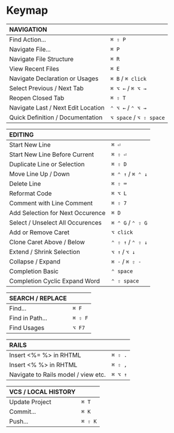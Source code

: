# Keymap

| NAVIGATION                          |                         |
| :---                                | :---                    |
| Find Action...                      | `⌘ ⇧ P`                 |
| Navigate File...                    | `⌘ P`                   |
| Navigate File Structure             | `⌘ R`                   |
| View Recent Files                   | `⌘ E`                   |
| Navigate Declaration or Usages      | `⌘ B` / `⌘ click`       |
| Select Previous / Next Tab          | `⌘ ⌥ ←` / `⌘ ⌥ →`       |
| Reopen Closed Tab                   | `⌘ ⇧ T`                 |
| Navigate Last / Next Edit Location  | `⌃ ⌥ ←` / `⌃ ⌥ →`       |
| Quick Definition / Documentation    | `⌥ space` / `⌥ ⇧ space` |

| EDITING                             |                         |
| :---                                | :---                    |
| Start New Line                      | `⌘ ⏎`                   |
| Start New Line Before Current       | `⌘ ⇧ ⏎`                 |
| Duplicate Line or Selection         | `⌘ ⇧ D`                 |
| Move Line Up / Down                 | `⌘ ⌃ ↑` / `⌘ ⌃ ↓`       |
| Delete Line                         | `⌘ ⇧ ⌨`                 |
| Reformat Code                       | `⌘ ⌥ L`                 |
| Comment with Line Comment           | `⌘ ⇧ 7`                 |
| Add Selection for Next Occurence    | `⌘ D`                   |
| Select / Unselect All Occurences    | `⌘ ⌃ G` / `⌃ ⇧ G`       |
| Add or Remove Caret                 | `⌥ click`               |
| Clone Caret Above / Below           | `⌃ ⇧ ↑` / `⌃ ⇧ ↓`       |
| Extend / Shrink Selection           | `⌥ ↑` / `⌥ ↓`           |
| Collapse / Expand                   | `⌘ -` / `⌘ ⇧ -`         |
| Completion Basic                    | `⌃ space`               |
| Completion Cyclic Expand Word       | `⌃ ⇧ space`             |

| SEARCH / REPLACE                    |                         |
| :---                                | :---                    |
| Find...                             | `⌘ F`                   |
| Find in Path...                     | `⌘ ⇧ F`                 |
| Find Usages                         | `⌥ F7`                  |

| RAILS                               |                         |
| :---                                | :---                    |
| Insert <%= %> in RHTML              | `⌘ ⇧ .`                 |
| Insert <% %> in RHTML               | `⌘ ⇧ ,`                 |
| Navigate to Rails model / view etc. | `⌘ ⌥ ↑`                 |

| VCS / LOCAL HISTORY                 |                         |
| :---                                | :---                    |
| Update Project                      | `⌘ T`                   |
| Commit...                           | `⌘ K`                   |
| Push...                             | `⌘ ⇧ K`                 |
